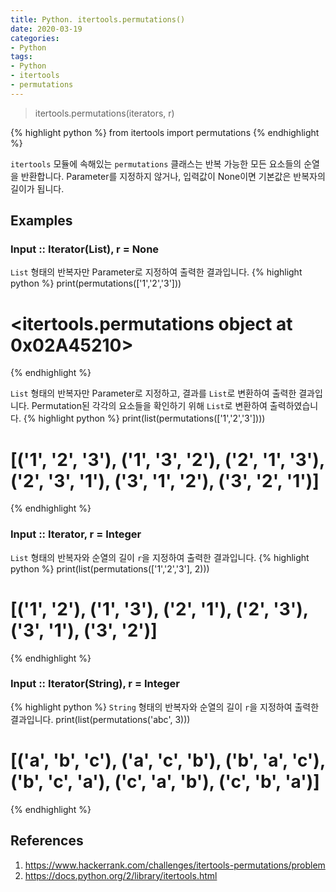 ```yaml
---
title: Python. itertools.permutations()
date: 2020-03-19
categories:
- Python
tags:
- Python
- itertools
- permutations
---
```


> itertools.permutations(iterators, r)

{% highlight python %}
from itertools import permutations
{% endhighlight %}

`itertools` 모듈에 속해있는 `permutations` 클래스는 반복 가능한 모든 요소들의 순열을 반환합니다. Parameter를 지정하지 않거나, 입력값이 None이면 기본값은 반복자의 길이가 됩니다.

## Examples

### Input :: Iterator(List), r = None
`List` 형태의 반복자만 Parameter로 지정하여 출력한 결과입니다.
{% highlight python %}
print(permutations(['1','2','3']))
# <itertools.permutations object at 0x02A45210>
{% endhighlight %}

`List` 형태의 반복자만 Parameter로 지정하고, 결과를 `List`로 변환하여 출력한 결과입니다.
Permutation된 각각의 요소들을 확인하기 위해 `List`로 변환하여 출력하였습니다.
{% highlight python %}
print(list(permutations(['1','2','3'])))
# [('1', '2', '3'), ('1', '3', '2'), ('2', '1', '3'), ('2', '3', '1'), ('3', '1', '2'), ('3', '2', '1')]
{% endhighlight %}


### Input :: Iterator, r = Integer
`List` 형태의 반복자와 순열의 길이 `r`을 지정하여 출력한 결과입니다.
{% highlight python %}
print(list(permutations(['1','2','3'], 2)))
# [('1', '2'), ('1', '3'), ('2', '1'), ('2', '3'), ('3', '1'), ('3', '2')]
{% endhighlight %}


### Input :: Iterator(String), r = Integer
{% highlight python %}
`String` 형태의 반복자와 순열의 길이 `r`을 지정하여 출력한 결과입니다.
print(list(permutations('abc', 3)))
# [('a', 'b', 'c'), ('a', 'c', 'b'), ('b', 'a', 'c'), ('b', 'c', 'a'), ('c', 'a', 'b'), ('c', 'b', 'a')]
{% endhighlight %}

## References
1. https://www.hackerrank.com/challenges/itertools-permutations/problem
2. https://docs.python.org/2/library/itertools.html



